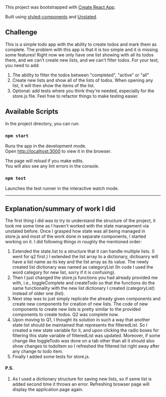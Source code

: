 This project was bootstrapped with [Create React App](https://github.com/facebook/create-react-app).

Built using [styled-components](https://www.styled-components.com) and [Unstated](https://github.com/jamiebuilds/unstated).

## Challenge
This is a simple todo app with the ability to create todos and mark them as complete.
The problem with this app is that it is too simple and it is missing some features!
Right now we only have one list showing with all its todos there, and we can’t create new lists, and we can't filter todos.
For your test, you need to add:

1. The ability to filter the todos between "completed", "active" or "all"
2. Create new lists and show all of the lists of todos. When opening any list, it will then show the items of the list.
3. Optional: add tests where you think they're needed, especially for the store.js file. Feel free to refactor things to make testing easier.

## Available Scripts

In the project directory, you can run:

### `npm start`

Runs the app in the development mode.<br>
Open [http://localhost:3000](http://localhost:3000) to view it in the browser.

The page will reload if you make edits.<br>
You will also see any lint errors in the console.

### `npm test`

Launches the test runner in the interactive watch mode.<br>

___

## Explanation/summary of work I did
The first thing I did was to try to understand the structure of the project, it took me some time as I haven't worked with the state management via unstated before. Once I grasped how state was all being managed in store.js and most of the work done in separate components, I started working on it. I did following things in roughly the mentioned order:  

1. Extended the state.list to a structure that it can handle multiple lists. (I went for q2 first.) I extended the list array to a dictionary, dictioanry will have a list name as its key and the list array as its value. The newly created list dictionary was named as categoryList (In code I used the word category for new list, sorry if it is confusing).
2. Then I just changed the store.js functions you had already provided me with, i.e., toggleComplete and createTodo so that the functions do the same functionality with the new list dictionary I created (categoryList) instead of older one (list). 
3. Next step was to just simply replicate the already given components and create new components for creation of new lists. The code of new components to create new lists is pretty similar to the provided components to create todos. Q2 was complete now.
4. Upon moving to Q1, I thought its solution in such a way that another state list should be maintained that represents the filteredList. So I created a new state variable for it, and upon clicking the radio boxes for filtering this state variable of filteredList was updated. Moreover, if some change like toggleTodo was done on a tab other than all it should also show changes to todoItem so I refreshed the filtered list right away after any change to todo item.
5. Finally I added some tests for store.js.

#### P.S.  
1. As I used a dictionary structure for saving new lists, so if same list is added second time it throws an error. Refreshing browser page will display the application page again. 
